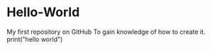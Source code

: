 # Hello-World
My first repository on GitHub
To gain knowledge of how to create it.
print("hello world")
